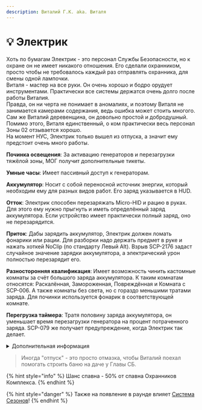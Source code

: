 ```yaml
---
description: Виталий Г.К. aka. Виталя
---
```


# 💡 Электрик

Хоть по бумагам Электрик - это персонал Службы Безопасности, но к охране он не имеет никакого отношения. Его сделали охранником, просто чтобы не требовалось каждый раз отправлять охранника, для смены одной лампочки.\
Виталя - мастер на все руки. Он очень хорошо и бодро орудует инструментами. Практически все системы держатся очень долго после работы Виталия.\
Правда, он ни черта не понимает в аномалиях, и поэтому Виталя не занимается камерами содержания, ведь ошибка может стоить многого. Сам же Виталий деревенщина, он довольно простой и добродушный. Помимо этого, Виталя единственный, о ком практически весь персонал Зоны 02 отзывается хорошо.\
На момент НУС, Электрик только вышел из отпуска, а значит ему предстоит очень много работы.

**Починка освещения**: За активацию генераторов и перезагрузки тяжёлой зоны, МОГ получит дополнительные тикеты.

**Умные часы**: Имеет пассивный доступ к генераторам.

**Аккумулятор**: Носит с собой переносной источник энергии, который необходим ему для разных видов работ. Его заряд указывается в HUD.

**Отток**: Электрик способен перезаряжать Micro-HID и рацию в руках. Для этого ему нужно прыгнуть и иметь определённый заряд аккумулятора. Если устройство имеет практически полный заряд, оно не перезарядится.

**Приток**: Дабы зарядить аккумулятор, Электрик должен ломать фонарики или рации. Для разборки надо держать предмет в руке и нажать хоткей NoClip (по стандарту Левый Alt). Взрыв SCP-2176 задаст случайное значение зарядки аккумулятора, а электрический урон полностью перезарядит его.

**Разносторонняя квалификация**: Имеет возможность чинить кастомные комнаты за счёт большого заряда аккумулятора. К таким комнатам относятся: Раскалённая, Замороженная, Повреждённая и Комната с SCP-006. А также комнаты без света, но с гораздо меньшими тратами заряда. Для починки используется фонарик в соответствующей комнате.

**Перегрузка таймера**: Тратя половину заряда аккумулятора, он уменьшает время перезагрузки генератора на процент потраченного заряда. SCP-079 же получает предупреждение, когда Электрик так делает.

<details>

<summary>Дополнительная информация</summary>

* **Класс**: Охранник Комплекса
* **Оружие**: Отсутствует
* **Уровень доступа**: Карта Охранника и Генераторы
* **Броня**: Лёгкая броня
* **Особое снаряжение**: Отсутствует

</details>

> Иногда "отпуск" - это просто отмазка, чтобы Виталий поехал помогать строить баню на даче у Главы СБ.

{% hint style="info" %}
Шанс спавна - 50% от спавна Охранников Комплекса.
{% endhint %}

{% hint style="danger" %}
Также на появление в раунде влияет [Система Сезонов](../../server-systems/seasons-system/)!
{% endhint %}
